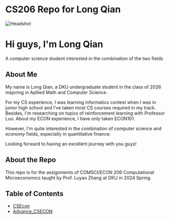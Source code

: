 # CS206 Repo for Long Qian

![Headshot](Headshot.webg)   

# Hi guys, I'm Long Qian 
A computer science student interested in the combination of the two fields

## About Me
  My name is Long Qian, a DKU undergraduate student in the class of 2026 majoring in Apllied Math and Computer Science.  
  
  For my CS experience, I was learning informatics contest when I was in junior high school and I've taken most CS courses required in my track. Besides, I'm researching on topics of reinforcement learning with Professor Luo. About my ECON experience, I have only taken ECON101.  
  
  However, I'm quite interested in the combination of computer science and economy fields, especially in quantitative finance.  
  
  Looking forward to having an excellent journey with you guys!

## About the Repo
  This repo is for the assignments of COMSCI/ECON 206 Computational Microeconomics taught by Prof. Luyao Zhang at DKU in 2024 Spring.

## Table of Contents
- [CSEcon](CSEcon)
- [Advance_CSECON](Advance_CSECON)
